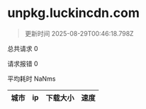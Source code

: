 
  # unpkg.luckincdn.com

  > 更新时间 2025-08-29T00:46:18.798Z
  
  总共请求 0

  请求报错 0

  平均耗时 NaNms

|城市|ip|下载大小|速度|
|-----|----------|---|---|

  